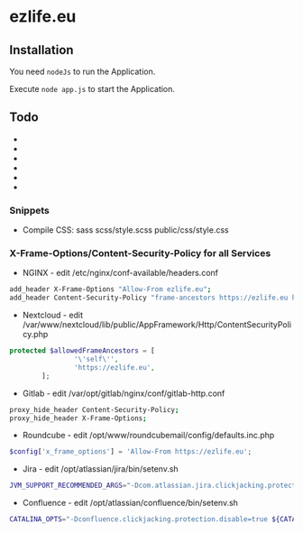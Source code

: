 <h1>ezlife.eu</h1>

<h2>Installation</h2>

You need `nodeJs` to run the Application. 

Execute `node app.js` to start the Application.

<h2>Todo</h2>

*
*
*
*
*
*

<h3>Snippets</h3>

* Compile CSS: sass scss/style.scss public/css/style.css

<h3>X-Frame-Options/Content-Security-Policy for all Services</h3>

* NGINX - edit /etc/nginx/conf-available/headers.conf

```bash
add_header X-Frame-Options "Allow-From ezlife.eu";
add_header Content-Security-Policy "frame-ancestors https://ezlife.eu https://kc.ezlife.eu https://mail.ezlife.eu https://gitlab.ezlife.eu";
```

* Nextcloud - edit /var/www/nextcloud/lib/public/AppFramework/Http/ContentSecurityPolicy.php

```php
protected $allowedFrameAncestors = [
                '\'self\'',
                'https://ezlife.eu',
        ];
```

* Gitlab - edit /var/opt/gitlab/nginx/conf/gitlab-http.conf

```bash
proxy_hide_header Content-Security-Policy;
proxy_hide_header X-Frame-Options;
```

* Roundcube - edit /opt/www/roundcubemail/config/defaults.inc.php

```php
$config['x_frame_options'] = 'Allow-From https://ezlife.eu';
```

* Jira - edit /opt/atlassian/jira/bin/setenv.sh

```bash
JVM_SUPPORT_RECOMMENDED_ARGS="-Dcom.atlassian.jira.clickjacking.protection.disabled=true"
```

* Confluence - edit /opt/atlassian/confluence/bin/setenv.sh
```bash
CATALINA_OPTS="-Dconfluence.clickjacking.protection.disable=true ${CATALINA_OPTS}"
```
